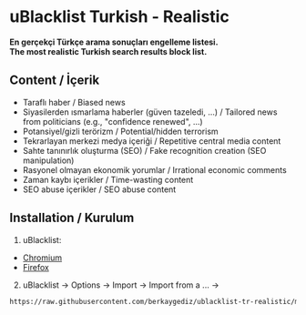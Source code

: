 # uBlacklist Turkish - Realistic  
**En gerçekçi Türkçe arama sonuçları engelleme listesi.**  
**The most realistic Turkish search results block list.**

## Content / İçerik  
- Taraflı haber / Biased news  
- Siyasilerden ısmarlama haberler (güven tazeledi, ...) / Tailored news from politicians (e.g., "confidence renewed", ...)  
- Potansiyel/gizli terörizm / Potential/hidden terrorism  
- Tekrarlayan merkezi medya içeriği / Repetitive central media content  
- Sahte tanınırlık oluşturma (SEO) / Fake recognition creation (SEO manipulation)  
- Rasyonel olmayan ekonomik yorumlar / Irrational economic comments  
- Zaman kaybı içerikler / Time-wasting content  
- SEO abuse içerikler / SEO abuse content  

## Installation / Kurulum  
1. uBlacklist:  
* [Chromium](https://chromewebstore.google.com/detail/ublacklist/pncfbmialoiaghdehhbnbhkkgmjanfhe)  
* [Firefox](https://addons.mozilla.org/en-US/firefox/addon/ublacklist/)  
2. uBlacklist -> Options -> Import -> Import from a ... ->  

```bash
https://raw.githubusercontent.com/berkaygediz/ublacklist-tr-realistic/main/uBlacklist.txt
```
